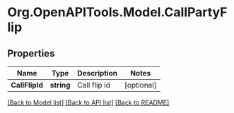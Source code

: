 
# Org.OpenAPITools.Model.CallPartyFlip

## Properties

Name | Type | Description | Notes
------------ | ------------- | ------------- | -------------
**CallFlipId** | **string** | Call flip id | [optional] 

[[Back to Model list]](../README.md#documentation-for-models)
[[Back to API list]](../README.md#documentation-for-api-endpoints)
[[Back to README]](../README.md)

